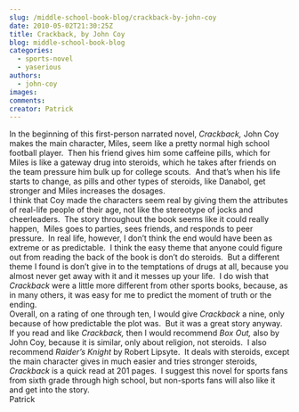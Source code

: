 ```yaml
---
slug: /middle-school-book-blog/crackback-by-john-coy
date: 2010-05-02T21:30:25Z
title: Crackback, by John Coy
blog: middle-school-book-blog
categories:
  - sports-novel
  - yaserious
authors:
  - john-coy
images:
comments:
creator: Patrick
---
```


 In the beginning of this first-person narrated novel, <em>Crackback,</em> John Coy makes the main character, Miles, seem like a pretty normal high school football player.  Then his friend gives him some caffeine pills, which for Miles is like a gateway drug into steroids, which he takes after friends on the team pressure him bulk up for college scouts.  And that’s when his life starts to change, as pills and other types of steroids, like Danabol, get stronger and Miles increases the dosages.<br />I think that Coy made the characters seem real by giving them the attributes of real-life people of their age, not like the stereotype of jocks and cheerleaders.  The story throughout the book seems like it could really happen,  Miles goes to parties, sees friends, and responds to peer pressure.  In real life, however, I don’t think the end would have been as extreme or as predictable.  I think the easy theme that anyone could figure out from reading the back of the book is don’t do steroids.  But a different theme I found is don’t give in to the temptations of drugs at all, because you almost never get away with it and it messes up your life.  I do wish that <em>Crackback</em> were a little more different from other sports books, because, as in many others, it was easy for me to predict the moment of truth or the ending.<br />Overall, on a rating of one through ten, I would give <em>Crackback</em> a nine, only because of how predictable the plot was.  But it was a great story anyway.  If you read and like <em>Crackback,</em> then I would recommend <em>Box Out,</em> also by John Coy, because it is similar, only about religion, not steroids.  I also recommend <em>Raider’s Knight</em> by Robert Lipsyte.  It deals with steroids, except the main character gives in much easier and tries stronger steroids,<br /><em>Crackback </em>is a quick read at 201 pages.  I suggest this novel for sports fans from sixth grade through high school, but non-sports fans will also like it and get into the story.<br />Patrick<br />
